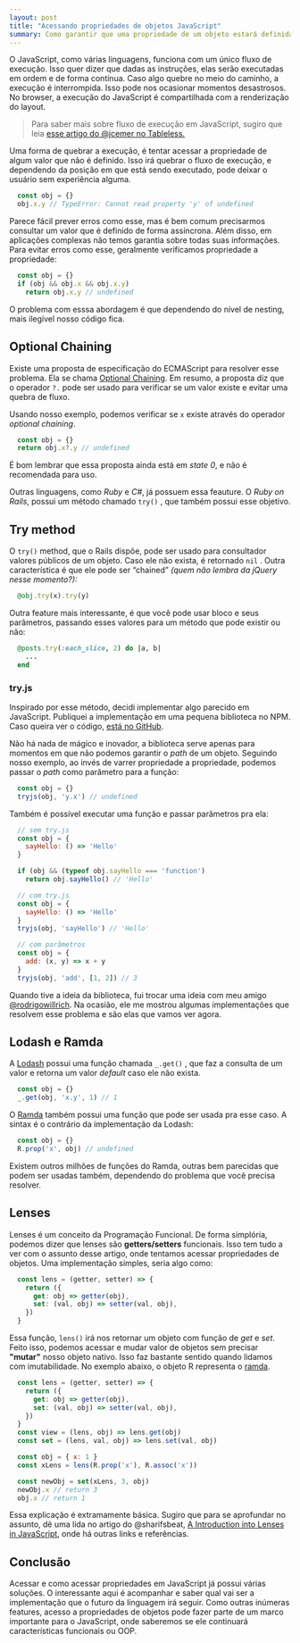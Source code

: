 ```yaml
---
layout: post
title: "Acessando propriedades de objetos JavaScript"
summary: Como garantir que uma propriedade de um objeto estará definida quando você precisar dela? Esse artigo mostra as várias formas de fazer isso, através condicionais, bibliotecas e conceitos de programação funcional.
---
```


O JavaScript, como várias linguagens, funciona com um único fluxo de execução. Isso quer dizer que dadas as instruções, elas serão executadas em ordem e de forma contínua. Caso algo quebre no meio do caminho, a execução é interrompida. Isso pode nos ocasionar momentos desastrosos. No browser, a execução do JavaScript é compartilhada com a renderização do layout.

> Para saber mais sobre fluxo de execução em JavaScript, sugiro que leia [esse artigo do @jcemer no Tableless.](https://tableless.com.br/fluxo-de-execucao-assincrono-em-javascript-callbacks/)

Uma forma de quebrar a execução, é tentar acessar a propriedade de algum valor que não é definido. Isso irá quebrar o fluxo de execução, e dependendo da posição em que está sendo executado, pode deixar o usuário sem experiência alguma.

```javascript
  const obj = {}
  obj.x.y // TypeError: Cannot read property 'y' of undefined
```

Parece fácil prever erros como esse, mas é bem comum precisarmos consultar um valor que é definido de forma assíncrona. Além disso, em aplicações complexas não temos garantia sobre todas suas informações. Para evitar erros como esse, geralmente verificamos propriedade a propriedade:

```javascript
  const obj = {}
  if (obj && obj.x && obj.x.y)
    return obj.x.y // undefined
```

 O problema com esssa abordagem é que dependendo do nível de nesting, mais ilegível nosso código fica.

## Optional Chaining

Existe uma proposta de especificação do ECMAScript para resolver esse problema. Ela se chama [Optional Chaining](https://claudepache.github.io/es-optional-chaining/). Em resumo, a proposta diz que o operador `?.` pode ser usado para verificar se um valor existe e evitar uma quebra de fluxo.

Usando nosso exemplo, podemos verificar se `x` existe através do operador *optional chaining*.

```javascript
  const obj = {}
  return obj.x?.y // undefined
```

É bom lembrar que essa proposta ainda está em *state 0*, e não é recomendada para uso.

Outras linguagens, como *Ruby* e *C#*, já possuem essa feauture. O *Ruby on Rails*, possui um método chamado `try()` , que também possui esse objetivo.

## Try method

O `try()` method, que o Rails dispõe, pode ser usado para consultador valores públicos de um objeto. Caso ele não exista, é retornado `nil` . Outra característica é que ele pode ser “chained” *(quem não lembra da jQuery nesse momento?):*

```ruby
  @obj.try(x).try(y)
```

Outra feature mais interessante, é que você pode usar bloco e seus parâmetros, passando esses valores para um método que pode existir ou não:

```ruby
  @posts.try(:each_slice, 2) do |a, b|
    ...
  end
```

### try.js

Inspirado por esse método, decidi implementar algo parecido em JavaScript. Publiquei a implementação em uma pequena biblioteca no NPM. Caso queira ver o código, [está no GitHub](https://github.com/fernahh/try.js).

Não há nada de mágico e inovador, a biblioteca serve apenas para momentos em que não podemos garantir o *path* de um objeto. Seguindo nosso exemplo, ao invés de varrer propriedade a propriedade, podemos passar o *path* como parâmetro para a função:

```javascript
  const obj = {}
  tryjs(obj, 'y.x') // undefined
```

Também é possível executar uma função e passar parâmetros pra ela:

```javascript
  // sem try.js
  const obj = {
    sayHello: () => 'Hello'
  }

  if (obj && (typeof obj.sayHello === 'function')
    return obj.sayHello() // 'Hello'

  // com try.js
  const obj = {
    sayHello: () => 'Hello'
  }
  tryjs(obj, 'sayHello') // 'Hello'

  // com parâmetros
  const obj = {
    add: (x, y) => x + y
  }
  tryjs(obj, 'add', [1, 2]) // 3
```

Quando tive a ideia da biblioteca, fui trocar uma ideia com meu amigo [@rodrigowillrich](http://rodrigowillrich). Na ocasião, ele me mostrou algumas implementações que resolvem esse problema e são elas que vamos ver agora.

## Lodash e Ramda

A [Lodash](https://lodash.com/) possui uma função chamada `_.get()` , que faz a consulta de um valor e retorna um valor *default* caso ele não exista.

```javascript
  const obj = {}
  _.get(obj, 'x.y', 1) // 1
```

O [Ramda](http://ramdajs.com) também possui uma função que pode ser usada pra esse caso. A sintax é o contrário da implementação da Lodash:

```javascript
  const obj = {}
  R.prop('x', obj) // undefined
```

Existem outros milhões de funções do Ramda, outras bem parecidas que podem ser usadas também, dependendo do problema que você precisa resolver.

## Lenses

Lenses é um conceito da Programação Funcional. De forma simplória, podemos dizer que lenses são **getters/setters** funcionais. Isso tem tudo a ver com o assunto desse artigo, onde tentamos acessar propriedades de objetos. Uma implementação simples, seria algo como:

```javascript
  const lens = (getter, setter) => {
    return ({
      get: obj => getter(obj),
      set: (val, obj) => setter(val, obj),
    })
  }
```

Essa função, `lens()` irá nos retornar um objeto com função de *get* e *set*. Feito isso, podemos acessar e mudar valor de objetos sem precisar **"mutar"** nosso objeto nativo. Isso faz bastante sentido quando lidamos com imutabilidade. No exemplo abaixo, o objeto R representa o [ramda](http://ramdajs.com/).

```javascript
  const lens = (getter, setter) => {
    return ({
      get: obj => getter(obj),
      set: (val, obj) => setter(val, obj),
    })
  }
  const view = (lens, obj) => lens.get(obj)
  const set = (lens, val, obj) => lens.set(val, obj)

  const obj = { x: 1 }
  const xLens = lens(R.prop('x'), R.assoc('x'))

  const newObj = set(xLens, 3, obj)
  newObj.x // return 3
  obj.x // return 1
```

Essa explicação é extramamente básica. Sugiro que para se aprofundar no assunto, dê uma lida no artigo do @sharifsbeat, [A Introduction into Lenses in JavaScript](https://medium.com/javascript-inside/an-introduction-into-lenses-in-javascript-e494948d1ea5), onde há outras links e referências.

## Conclusão

Acessar e como acessar propriedades em JavaScript já possui várias soluções. O interessante aqui é acompanhar e saber qual vai ser a implementação que o futuro da linguagem irá seguir. Como outras inúmeras features, acesso a propriedades de objetos pode fazer parte de um marco importante para o JavaScript, onde saberemos se ele continuará características funcionais ou OOP.
